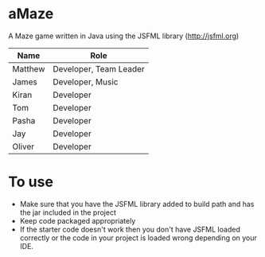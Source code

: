 # aMaze

A Maze game written in Java using the JSFML library (http://jsfml.org)

Name          | Role
------------- | -------------
Matthew       | Developer, Team Leader
James         | Developer, Music
Kiran         | Developer
Tom           | Developer
Pasha         | Developer
Jay           | Developer
Oliver        | Developer

# To use
- Make sure that you have the JSFML library added to build path and has the jar included in the project
- Keep code packaged appropriately
- If the starter code doesn't work then you don't have JSFML loaded correctly or the code in your project is loaded wrong depending on your IDE.